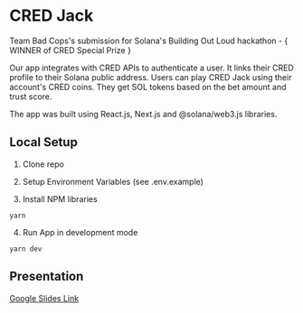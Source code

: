 # CRED Jack

Team Bad Cops's submission for Solana's Building Out Loud hackathon - { WINNER of CRED Special Prize }

Our app integrates with CRED APIs to authenticate a user. It links their CRED profile to their Solana public address. Users can play CRED Jack using their account's CRED coins. They get SOL tokens based on the bet amount and trust score.

The app was built using React.js, Next.js and @solana/web3.js libraries. 

## Local Setup

1. Clone repo

2. Setup Environment Variables (see .env.example)

3. Install NPM libraries

```
yarn
```

4. Run App in development mode

```
yarn dev
```

## Presentation

[Google Slides Link](https://docs.google.com/presentation/d/1iy8ke-tYEhpnShlp-BJF1yRemTCmVeEUiOX6Jl7OzZY/edit?usp=sharing)
